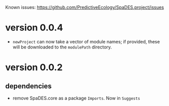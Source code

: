 Known issues: https://github.com/PredictiveEcology/SpaDES.project/issues


version 0.0.4
=============

* `newProject` can now take a vector of module names; if provided, these will be downloaded to the `modulePath` directory.

version 0.0.2
=============

## dependencies
* remove SpaDES.core as a package `Imports`. Now in `Suggests`
